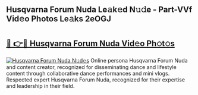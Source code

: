 ## Husqvarna Forum Nuda Le𝚊k𝚎d N𝚞𝚍e - Part-VVf Vid𝚎o Photos Le𝚊ks 2eOGJ

# <h2><a href="http://fbf44f3.evod.top/?m=Husqvarna+Forum+Nuda">🔗 👉🔴 Husqvarna Forum Nuda Vid𝚎o Ph𝚘t𝚘s</a></h2>

[![Husqvarna Forum Nuda N𝚞d𝚎s](https://i.imgur.com/8V9OHl7.gif)](http://fbf44f3.evod.top/?m=Husqvarna+Forum+Nuda)
Online persona Husqvarna Forum Nuda and content creator, recognized for disseminating dance and lifestyle content through collaborative dance performances and mini vlogs. Respected expert Husqvarna Forum Nuda, recognized for their expertise and leadership in their field. 
